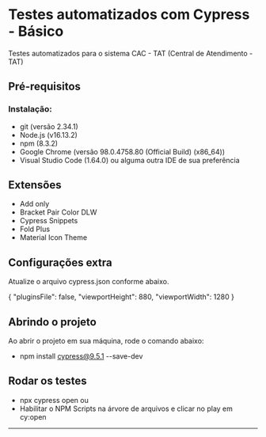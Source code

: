 # Testes automatizados com Cypress - Básico

Testes automatizados para o sistema CAC - TAT (Central de Atendimento - TAT)

## Pré-requisitos

### Instalação:
- git (versão 2.34.1)
- Node.js (v16.13.2)
- npm (8.3.2)
- Google Chrome (versão 98.0.4758.80 (Official Build) (x86_64))
- Visual Studio Code (1.64.0) ou alguma outra IDE de sua preferência

## Extensões

- Add only
- Bracket Pair Color DLW
- Cypress Snippets
- Fold Plus
- Material Icon Theme

## Configurações extra
Atualize o arquivo cypress.json conforme abaixo.

{
  "pluginsFile": false,
  "viewportHeight": 880,
  "viewportWidth": 1280
}

## Abrindo o projeto

Ao abrir o projeto em sua máquina, rode o comando abaixo:
- npm install cypress@9.5.1 --save-dev

## Rodar os testes

- npx cypress open
ou
- Habilitar o NPM Scripts na árvore de arquivos e clicar no play em cy:open

___


